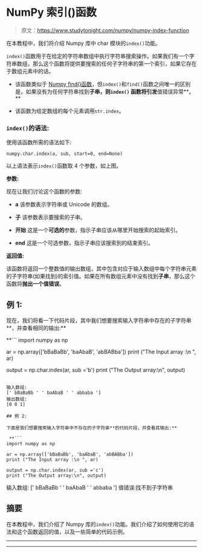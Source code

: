 # NumPy 索引()函数

> 原文：<https://www.studytonight.com/numpy/numpy-index-function>

在本教程中，我们将介绍 Numpy 库中 char 模块的`index()`功能。

`index()`函数用于在给定的字符串数组中执行字符串搜索操作。如果我们有一个字符串数组，那么这个函数将提供要搜索的任何子字符串的第一个索引，如果它存在于数组元素中的话。

*   该函数类似于 [Numpy find()函数](https://www.studytonight.com/numpy/numpy-find-function)，但`index()`和`find()`函数之间唯一的区别是，如果没有为任何字符串找到**子串，则`index()` **函数**将引发**值错误异常**。**

*   该函数为给定数组的每个元素调用`str.index`。

### `index()`的语法:

使用该函数所需的语法如下:

```
numpy.char.index(a, sub, start=0, end=None)
```

以上语法表示`index()`函数取 4 个参数，如上图。

**参数:**

现在让我们讨论这个函数的参数:

*   **a**
    该参数表示字符串或 Unicode 的数组。

*   **子**
    该参数表示要搜索的子串。

*   **开始**
    这是一个**可选的**参数，指示子串应该从哪里开始搜索的起始索引。

*   **end**
    这是一个可选参数，指示子串应该搜索到的结束索引。

**返回值:**

该函数将返回一个整数值的输出数组，其中包含对应于输入数组中每个字符串元素的子字符串(如果找到)的索引值。如果在所有数组元素中没有找到**子串**，那么这个函数将**抛出一个值错误**。

## 例 1:

现在，我们将看一下代码片段，其中我们想要搜索输入字符串中存在的子字符串**，并查看相同的输出:**

 **```
import numpy as np

ar = np.array(['bBaBaBb', 'baAbaB', 'abBABba']) 
print ("The Input array :\n ", ar) 

output = np.char.index(ar, sub ='b') 
print ("The Output array:\n", output) 
```

输入数组:
[' bBaBaBb ' ' baAbaB ' ' abbaba ']
输出数组:
[0 0 1]

## 例 2:

下面是我们想要搜索输入字符串中不存在的子字符串**的代码片段，并查看其输出:**

 **```
import numpy as np

ar = np.array(['bBaBaBb', 'baAbaB', 'abBABba']) 
print ("The Input array :\n ", ar) 

output = np.char.index(ar, sub ='c') 
print ("The Output array:\n", output) 
```

输入数组:
[' bBaBaBb ' ' baAbaB ' ' abbaba ']
值错误:找不到子字符串

## 摘要

在本教程中，我们介绍了 Numpy 库的`index()`功能。我们介绍了如何使用它的语法和这个函数返回的值，以及一些简单的代码示例。

* * *

* * *****